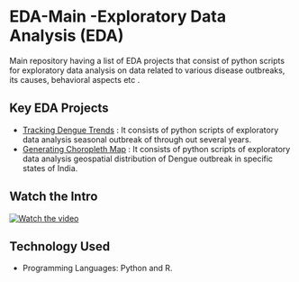 # EDA-Main -Exploratory Data Analysis  (EDA)
Main repository having a list of EDA projects that consist of python scripts for exploratory data analysis on data related to various disease outbreaks, its causes, behavioral aspects etc .

## Key EDA Projects
- [Tracking Dengue Trends](https://github.com/fromsantanu/Project1-EDA-Dengue-Trend)  : It consists of python scripts of exploratory data analysis seasonal outbreak of through out several years.
- [Generating Choropleth Map](https://github.com/fromsantanu/Project2-EDA-Dengue-Outbreak-ChoroplethMap)  : It consists of python scripts of exploratory data analysis geospatial distribution of Dengue outbreak in specific states of India.

## Watch the Intro 
[![Watch the video](https://img.youtube.com/vi/tbd/hqdefault.jpg)](https://www.youtube.com/watch?v=tbd)

## Technology Used
- Programming Languages: Python and R.

